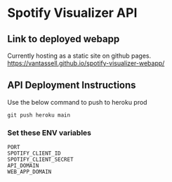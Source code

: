 # Spotify Visualizer API


## Link to deployed webapp ##
Currently hosting as a static site on github pages.
https://vantassell.github.io/spotify-visualizer-webapp/

## API Deployment Instructions ##
Use the below command to push to heroku prod

`git push heroku main`

### Set these ENV variables ###
```
PORT
SPOTIFY_CLIENT_ID
SPOTIFY_CLIENT_SECRET
API_DOMAIN
WEB_APP_DOMAIN
```
